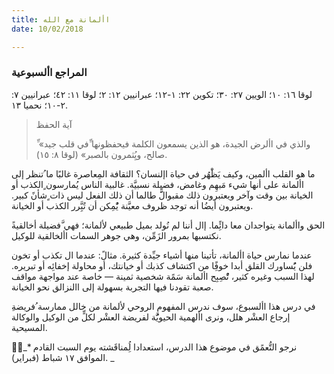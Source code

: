 ```yaml
---
title: األمانة مع الله
date: 10/02/2018

---
```


### المراجع األسبوعية
لوقا ١٦: ١٠؛ الويين ٢٧: ٣٠؛ تكوين ٢٢: ١-١٢؛ عبرانيين ١٢: ٢؛ لوقا ١١: ٤٢؛ عبرانيين ٧: ٢-١٠؛ نحميا ١٣.

> <p>آية الحفظ</p>
> ِّ «والذي في األرض الجيدة، هو الذين يسمعون الكلمة فيحفظونها ِّفي قلب جيد صالح، ويُِثمرون بالصبر»  (لوقا ۸: ١٥).

ما هو القلب األمين، وكيف يَظَْهُر في حياة اإلنسان؟ الثقافة المِعاصرة غالبًا ما ُتنظر إلى األمانة على أنها شيء مَبهِم وغامض، فضيلة نسبيَّة. غالبية الناس يُمارسون ٍالكذب أو الخيانة بين وقت وآخر ويعتبرون ذلك مقبوالًَّ طالما أن ذلك الفعل ليس ذات  ٍشأنً كبير. ويعتبرون أيضُا أنه توجد ظروف معيَّنة يُْمِكن أن تُبَِّرر الكذب أو الخيانة.

ًالحق واألمانة يتواجدان معا دائًِما. إال أننا لم نُولد بميل طبيعي لألمانة؛ فهي َّفضيلة أخالقية نكتسبها بمرور الزَمِّن، وهي جوهر السمات األخالقية للوكيل.

عندما نمارس حياة األمانة، تأتينا منها أشياء جيِّدة كثيرة. مثالً: عندما ال تكذب أو تخون فلن يًُساورك القلق أبدا خوفًِا من اكتشاف كذبك أو خيانتك، أو محاولة إخفائِه أو تبريره. لهذا السبب وغيره كثير، تُْصِبِح األمانة سَمًة شخصية ثمينة — خاصة عند مواجهة مواقف صعبة تقودنا فيها التجربة بسهولة إلى االنزالق نحو الخيانة.

ِفي درس هذا األسبوع، سوف ندرس المفهوم الروحي لألمانة من خالل ممارسة ُفريضة إرجاع العشْر هلل، ونرى األهمية الحيويَُّة لفريضة العشْر لكلٍّ من الوكيل والوكالة المسيحية.

_َّ* نرجو التُّعمًق في موضوع هذا الدرس، استعدادا لُِمناقَشته يوم السبت القادم الموافق ١٧ شباط (فبراير). _
